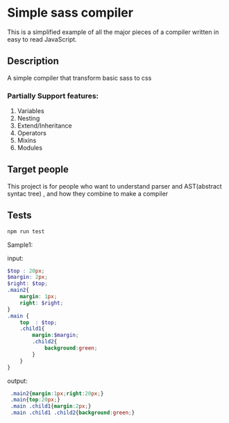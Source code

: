 # Simple sass compiler

This is a simplified example of all the major pieces of a compiler written in easy to read JavaScript.

## Description 
A simple compiler that transform basic sass to css

### Partially Support features:

1. Variables
2. Nesting
3. Extend/Inheritance
4. Operators
5. Mixins
6. Modules

## Target people

This project is for people who want to understand parser and AST(abstract syntac tree) , and how they combine to make a compiler

## Tests

```js
npm run test
```

Sample1:

input:

```scss
$top : 20px;
$margin: 2px;
$right: $top;
.main2{
    margin: 1px;
    right: $right;
}
.main {
    top  : $top;   
    .child1{
        margin:$margin;
        .child2{
            background:green;
        }
    }
}
```
output:

```css
 .main2{margin:1px;right:20px;} 
 .main{top:20px;} 
 .main .child1{margin:2px;} 
 .main .child1 .child2{background:green;}
```
